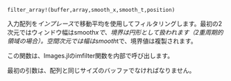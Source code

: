 ```
filter_array!(buffer,array,smooth_x,smooth_t,position)
```

入力配列を*インプレース*で移動平均を使用してフィルタリングします。最初の2次元ではウィンドウ幅はsmooth*xで、境界は円形として扱われます（2重周期的領域の場合）。空間次元では幅はsmooth*tで、境界値は複製されます。

この関数は、Images.jlのimfilter関数を内部で呼び出します。

最初の引数は、配列と同じサイズのバッファでなければなりません。
